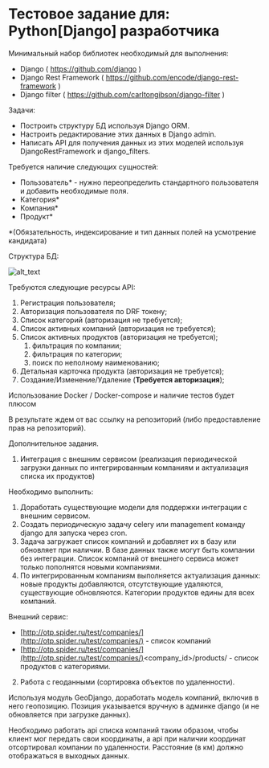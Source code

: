 # Тестовое задание для: Python[Django] разработчика

Минимальный набор библиотек необходимый для выполнения:



*   Django ( https://github.com/django )
*   Django Rest Framework ( https://github.com/encode/django-rest-framework )
*   Django filter ( https://github.com/carltongibson/django-filter )

Задачи:



*   Построить структуру БД используя Django ORM.
*   Настроить редактирование этих данных в Django admin.
*   Написать API для получения данных из этих моделей используя DjangoRestFramework и django_filters.

Требуется наличие следующих сущностей:



*   Пользователь* - нужно переопределить стандартного пользователя и добавить необходимые поля.
*   Категория*
*   Компания*
*   Продукт*

*(Обязательность, индексирование и тип данных полей на усмотрение кандидата)



Структура БД:

![alt_text](image1.png "image_tooltip")


Требуются следующие ресурсы API:



1. Регистрация пользователя;
2. Авторизация пользователя по DRF токену;
3. Список категорий (авторизация не требуется);
4. Список активных компаний (авторизация не требуется);
5. Список активных продуктов (авторизация не требуется);
    1. фильтрация по компании;
    2. фильтрация по категории;
    3. поиск по неполному наименованию;
6. Детальная карточка продукта (авторизация не требуется);
7. Создание/Изменение/Удаление (**Требуется авторизация**);

Использование Docker / Docker-compose и наличие тестов будет плюсом

В результате ждем от вас ссылку на репозиторий (либо предоставление прав на репозиторий).

Дополнительное задания.



1. Интеграция с внешним сервисом (реализация периодической загрузки данных по интегрированным компаниям и актуализация списка их продуктов)

Необходимо выполнить:



1. Доработать существующие модели для поддержки интеграции с внешним сервисом.
2. Создать периодическую задачу celery или management команду django для запуска через cron.
3. Задача загружает список компаний и добавляет их в базу или обновляет при наличии. В базе данных также могут быть компании без интеграции. Список компаний от внешнего сервиса может только пополнятся новыми компаниями.
4. По интегрированным компаниям выполняется актуализация данных: новые продукты добавляются, отсутствующие удаляются, существующие обновляются. Категории продуктов едины для всех компаний.

Внешний сервис: 



*   [http://otp.spider.ru/test/companies/](http://otp.spider.ru/test/companies/) - список компаний
*   [http://otp.spider.ru/test/companies/](http://otp.spider.ru/test/companies/)<company_id>/products/ - список продуктов с категориями.

	



2. Работа с геоданными (сортировка объектов по удаленности).

Используя модуль GeoDjango, доработать модель компаний, включив в него геопозицию. Позиция указывается вручную в админке django (и не обновляется при загрузке данных). 

Необходимо работать api списка компаний таким образом, чтобы клиент мог передать свои координаты, а api при наличии координат отсортировал компании по удаленности. Расстояние (в км) должно отображаться в выходных данных.
